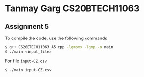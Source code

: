 # Tanmay Garg CS20BTECH11063
## Assignment 5

To compile the code, use the following commands
```bash
$ g++ CS20BTECH11063_A5.cpp -lgmpxx -lgmp -o main
$ ./main <input_file>
```

For file ```input-CZ.csv```
```bash
$ ./main input-CZ.csv
```
